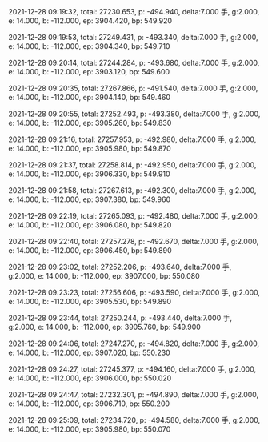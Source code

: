 2021-12-28 09:19:32, total: 27230.653, p: -494.940, delta:7.000 手, g:2.000, e: 14.000, b: -112.000, ep: 3904.420, bp: 549.920

2021-12-28 09:19:53, total: 27249.431, p: -493.340, delta:7.000 手, g:2.000, e: 14.000, b: -112.000, ep: 3904.340, bp: 549.710

2021-12-28 09:20:14, total: 27244.284, p: -493.680, delta:7.000 手, g:2.000, e: 14.000, b: -112.000, ep: 3903.120, bp: 549.600

2021-12-28 09:20:35, total: 27267.866, p: -491.540, delta:7.000 手, g:2.000, e: 14.000, b: -112.000, ep: 3904.140, bp: 549.460

2021-12-28 09:20:55, total: 27252.493, p: -493.380, delta:7.000 手, g:2.000, e: 14.000, b: -112.000, ep: 3905.260, bp: 549.830

2021-12-28 09:21:16, total: 27257.953, p: -492.980, delta:7.000 手, g:2.000, e: 14.000, b: -112.000, ep: 3905.980, bp: 549.870

2021-12-28 09:21:37, total: 27258.814, p: -492.950, delta:7.000 手, g:2.000, e: 14.000, b: -112.000, ep: 3906.330, bp: 549.910

2021-12-28 09:21:58, total: 27267.613, p: -492.300, delta:7.000 手, g:2.000, e: 14.000, b: -112.000, ep: 3907.380, bp: 549.960

2021-12-28 09:22:19, total: 27265.093, p: -492.480, delta:7.000 手, g:2.000, e: 14.000, b: -112.000, ep: 3906.080, bp: 549.820

2021-12-28 09:22:40, total: 27257.278, p: -492.670, delta:7.000 手, g:2.000, e: 14.000, b: -112.000, ep: 3906.450, bp: 549.890

2021-12-28 09:23:02, total: 27252.206, p: -493.640, delta:7.000 手, g:2.000, e: 14.000, b: -112.000, ep: 3907.000, bp: 550.080

2021-12-28 09:23:23, total: 27256.606, p: -493.590, delta:7.000 手, g:2.000, e: 14.000, b: -112.000, ep: 3905.530, bp: 549.890

2021-12-28 09:23:44, total: 27250.244, p: -493.440, delta:7.000 手, g:2.000, e: 14.000, b: -112.000, ep: 3905.760, bp: 549.900

2021-12-28 09:24:06, total: 27247.270, p: -494.820, delta:7.000 手, g:2.000, e: 14.000, b: -112.000, ep: 3907.020, bp: 550.230

2021-12-28 09:24:27, total: 27245.377, p: -494.160, delta:7.000 手, g:2.000, e: 14.000, b: -112.000, ep: 3906.000, bp: 550.020

2021-12-28 09:24:47, total: 27232.301, p: -494.890, delta:7.000 手, g:2.000, e: 14.000, b: -112.000, ep: 3906.710, bp: 550.200

2021-12-28 09:25:09, total: 27234.720, p: -494.580, delta:7.000 手, g:2.000, e: 14.000, b: -112.000, ep: 3905.980, bp: 550.070